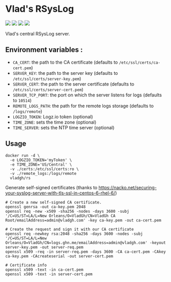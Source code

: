 # Vlad's RSysLog

[![](https://images.microbadger.com/badges/image/vladgh/rs.svg)](https://microbadger.com/images/vladgh/rs "Get your own image badge on microbadger.com")
[![](https://images.microbadger.com/badges/version/vladgh/rs.svg)](https://microbadger.com/images/vladgh/rs "Get your own version badge on microbadger.com")
[![](https://images.microbadger.com/badges/commit/vladgh/rs.svg)](https://microbadger.com/images/vladgh/rs "Get your own commit badge on microbadger.com")
[![](https://images.microbadger.com/badges/license/vladgh/rs.svg)](https://microbadger.com/images/vladgh/rs "Get your own license badge on microbadger.com")

Vlad's central RSysLog server.

## Environment variables :

- `CA_CERT`: the path to the CA certificate (defaults to `/etc/ssl/certs/ca-cert.pem`)
- `SERVER_KEY`: the path to the server key (defaults to `/etc/ssl/certs/server-key.pem`)
- `SERVER_CERT`: the path to the server certificate (defaults to `/etc/ssl/certs/server-cert.pem`)
- `SERVER_TCP_PORT`: the port on which the server listens for logs (defaults to `10514`)
- `REMOTE_LOGS_PATH`: the path for the remote logs storage (defaults to `/logs/remote`)
- `LOGZIO_TOKEN`: Logz.io token (optional)
- `TIME_ZONE`: sets the time zone (optional)
- `TIME_SERVER`: sets the NTP time server (optional)

## Usage

```
docker run -d \
  -e LOGZIO_TOKEN='myToken' \
  -e TIME_ZONE='US/Central' \
  -v ./certs:/etc/ssl/certs:ro \
  -v ./remote_logs:/logs/remote
  vladgh/rs
```

Generate self-signed certificates (thanks to https://nacko.net/securing-your-syslog-server-with-tls-ssl-in-centos-6-rhel-6/)

```
# Create a new self-signed CA certificate.
openssl genrsa -out ca-key.pem 2048
openssl req -new -x509 -sha256 -nodes -days 3600 -subj '/C=US/ST=LA/L=New Orleans/O=VladGh/CN=VladGh CA Root/emailAddress=admin@vladgh.com' -key ca-key.pem -out ca-cert.pem

# Create the request and sign it with our CA certificate
openssl req -newkey rsa:2048 -sha256 -days 3600 -nodes -subj '/C=US/ST=LA/L=New Orleans/O=VladGh/CN=logs.ghn.me/emailAddress=admin@vladgh.com' -keyout server-key.pem -out server-req.pem
openssl x509 -req -in server-req.pem -days 3600 -CA ca-cert.pem -CAkey ca-key.pem -CAcreateserial -out server-cert.pem

# Certificate info
openssl x509 -text -in ca-cert.pem
openssl x509 -text -in server-cert.pem
```
